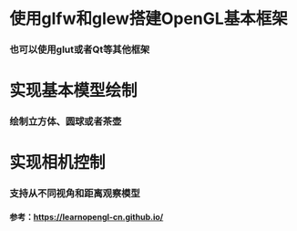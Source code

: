 # 使用glfw和glew搭建OpenGL基本框架
### 也可以使用glut或者Qt等其他框架
# 实现基本模型绘制
### 绘制立方体、圆球或者茶壶
# 实现相机控制
### 支持从不同视角和距离观察模型

#### 参考：https://learnopengl-cn.github.io/
